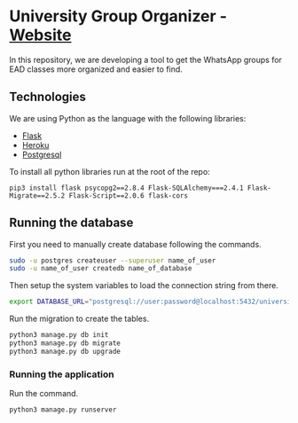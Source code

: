 # University Group Organizer - [Website](https://university-whats-organizer.herokuapp.com/)

In this repository, we are developing a tool to get the WhatsApp groups for EAD classes more organized and easier to find.

## Technologies

We are using Python as the language with the following libraries:

- [Flask](https://pypi.org/project/Flask/)
- [Heroku](https://www.heroku.com/)
- [Postgresql](https://www.postgresql.org/)

To install all python libraries run at the root of the repo:

```shell
pip3 install flask psycopg2==2.8.4 Flask-SQLAlchemy===2.4.1 Flask-Migrate==2.5.2 Flask-Script==2.0.6 flask-cors
```

## Running the database

First you need to manually create database following the commands.

```bash
sudo -u postgres createuser --superuser name_of_user
sudo -u name_of_user createdb name_of_database
```

Then setup the system variables to load the connection string from there.

```bash
export DATABASE_URL="postgresql://user:password@localhost:5432/university_groups"
```

Run the migration to create the tables.

```bash
python3 manage.py db init
python3 manage.py db migrate 
python3 manage.py db upgrade 
```

### Running the application

Run the command.
```bash
python3 manage.py runserver
```
